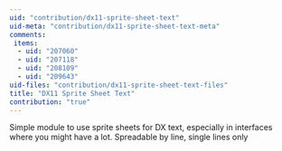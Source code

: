 ```yaml
---
uid: "contribution/dx11-sprite-sheet-text"
uid-meta: "contribution/dx11-sprite-sheet-text-meta"
comments: 
 items: 
  - uid: "207060"
  - uid: "207118"
  - uid: "208109"
  - uid: "209643"
uid-files: "contribution/dx11-sprite-sheet-text-files"
title: "DX11 Sprite Sheet Text"
contribution: "true"
---
```


Simple module to use sprite sheets for DX text, especially in interfaces where you might have a lot. Spreadable by line, single lines only